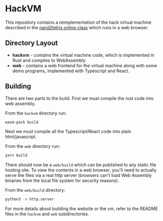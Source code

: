 # HackVM

This repository contains a reimplementation of the hack virtual machine described
in the [nand2tetris online class](https://www.nand2tetris.org/) which runs in a
web browser.

## Directory Layout

- **hackvm** - contains the virtual machine code, which is implemented in Rust and compiles to WebAssembly
- **web** - contains a web frontend for the virtual machine along with some demo programs,
  implemented with Typescript and React.

## Building

There are two parts to the build. First we must compile the rust code into web assembly.

From the `hackvm` directory run:

```bash
wasm-pack build
```

Next we must compile all the Typescript/React code into plain html/javascript.

From the `web` directory run:

```bash
yarn build
```

There should now be a `web/build` which can be published to any static file hosting site. To
view the contents in a web browser, you'll need to actually serve the files via a real http
server (browsers can't load Web Assembly binaries from the local file system for security reasons):

From the `web/build` directory:

```bash
python3 -m http.server
```

For more details about building the website or the vm, refer to the README files in the `hackvm` and `web` subdirectories.
